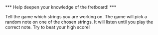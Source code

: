 *** Help deepen your knowledge of the fretboard! ***


Tell the game which strings you are working on. The game will pick a random note on one
of the chosen strings. It will listen until you play the correct note. Try to beat your high
score!